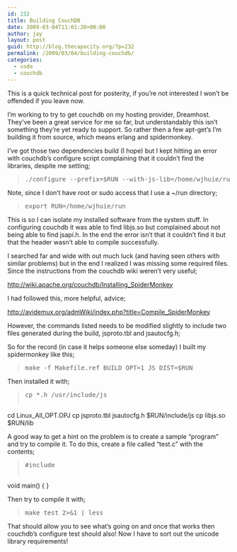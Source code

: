 ```yaml
---
id: 232
title: Building CouchDB
date: 2009-03-04T11:01:20+00:00
author: jay
layout: post
guid: http://blog.thecapacity.org/?p=232
permalink: /2009/03/04/building-couchdb/
categories:
  - code
  - couchdb
---
```

This is a quick technical post for posterity, if you’re not interested I won’t be offended if you leave now.

I’m working to try to get couchdb on my hosting provider, Dreamhost. They’ve been a great service for me so far, but understandably this isn’t something they’re yet ready to support. So rather then a few apt-get’s I’m building it from source, which means erlang and spidermonkey.

I’ve got those two dependencies build (I hope) but I kept hitting an error with couchdb’s configure script complaining that it couldn’t find the libraries, despite me setting;

> <pre>./configure --prefix=$RUN --with-js-lib=/home/wjhuie/run/lib/ --with-js-include=/home/wjhuie/run/include/js</pre>

Note, since I don’t have root or sudo access that I use a ~/run directory;

> <pre>export RUN=/home/wjhuie/run</pre>

This is so I can isolate my installed software from the system stuff. In configuring couchdb it was able to find libjs.so but complained about not being able to find jsapi.h. In the end the error isn’t that it couldn’t find it but that the header wasn’t able to compile successfully.

I searched far and wide with out much luck (and having seen others with similar problems) but in the end I realized I was missing some required files. Since the instructions from the couchdb wiki weren’t very useful;

http://wiki.apache.org/couchdb/Installing_SpiderMonkey

I had followed this, more helpful, advice;

http://avidemux.org/admWiki/index.php?title=Compile_SpiderMonkey

However, the commands listed needs to be modified slightly to include two files generated during the build, jsproto.tbl and jsautocfg.h;

So for the record (in case it helps someone else someday) I built my spidermonkey like this;

> <pre>make -f Makefile.ref BUILD_OPT=1 JS_DIST=$RUN</pre>

Then installed it with;

> <pre>cp *.h /usr/include/js
cd Linux_All_OPT.OPJ
cp jsproto.tbl jsautocfg.h $RUN/include/js
cp libjs.so $RUN/lib</pre>

A good way to get a hint on the problem is to create a sample “program” and try to compile it. To do this, create a file called “test.c” with the contents;

> <pre>#include </home/wjhuie/run/include/jsapi.h>
void main()
{ }</pre>

Then try to compile it with;

> <pre>make test 2>&1 | less</pre>

That should allow you to see what’s going on and once that works then couchdb’s configure test should also! Now I have to sort out the unicode library requirements!
